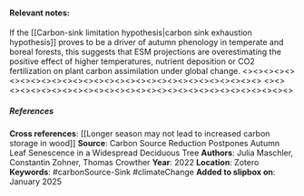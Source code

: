 #### **Relevant notes**:
If the [[Carbon-sink limitation hypothesis|carbon sink exhaustion hypothesis]] proves to be a driver of autumn phenology in temperate and boreal forests, this suggests that ESM projections are overestimating the positive effect of higher temperatures, nutrient deposition or CO2 fertilization on plant carbon assimilation under global change.
<><><><><><><><><><><><><><><><><><><><><><><><><><><><><>
<><><><><><><><><><><><><><><><><><><><><><><><><><><><><>
##### References
**Cross references**: 
[[Longer season may not lead to increased carbon storage in wood]]
**Source**: Carbon Source Reduction Postpones Autumn Leaf Senescence in a Widespread Deciduous Tree
**Authors**: Julia Maschler, Constantin Zohner, Thomas Crowther
**Year**: 2022
**Location**: Zotero
**Keywords**: #carbonSource-Sink #climateChange 
**Added to slipbox on**: January 2025
